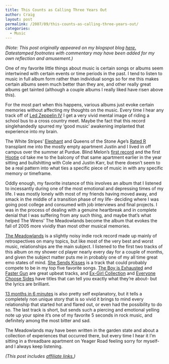 ```yaml
---
title: This Counts as Calling Three Years Out
author: Craig
layout: post
permalink: /2007/09/this-counts-as-calling-three-years-out/
categories:
  - Music
---
```

*(Note: This post originally appeared on my blogspot blog [here.][1] Datestamped footnotes with commentary may have been added for my own reflection and amusement.)*

 [1]: http://craigtsoandso.blogspot.com/2007/09/this-counts-as-calling-three-years-out.html

One of my favorite little things about music is certain songs or albums seem intertwined with certain events or time periods in the past. I tend to listen to music in full album form rather than individual songs so for me this makes certain albums seem much better than they are, and other really great albums get tainted (although a couple albums I really liked have risen above this).

For the most part when this happens, various albums just evoke certain memories without affecting my thoughts on the music. Every time I hear any track off of [Led Zeppelin IV][2] I get a very vivid mental image of riding a school bus to a cross country meet. Maybe the fact that this record singlehandedly spurred my ‘good music’ awakening implanted that experience into my brain.

 [2]: http://www.amazon.com/dp/B0011Z5IVE?tag=craigsturgisc-20

The White Stripes’ [Elephant][3] and Queens of the Stone Age’s [Rated R][4] transplant me into the mostly empty apartment Justin and I lived in off campus over the summer at Purdue. Blind Melon’s [first record][5] and the first [Hootie][6] cd take me to the balcony of that same apartment earlier in the year sitting and bullshitting with Cole and Justin Karr, but there doesn’t seem to be a real pattern into what ties a specific piece of music in with any specific memory or timeframe.

 [3]: http://www.amazon.com/dp/B001B9BEF4?tag=craigsturgisc-20
 [4]: http://www.amazon.com/dp/B003X7KI1S?tag=craigsturgisc-20
 [5]: http://www.amazon.com/dp/B000TEPIYA/?tag=craigsturgisc-20
 [6]: http://www.amazon.com/dp/B001L2CPD6?tag=craigsturgisc-20

Oddly enough, my favorite instance of this involves an album that I listened to incessantly during one of the most emotional and depressing times of my life. I was mostly lonely with most of my friends having moved away, and smack in the middle of a transition phase of my life- deciding where I was going post college and consumed with job interviews and final projects. I was in the process of dealing with a genuine heartbreak and in complete denial that I was suffering from any such thing, and maybe that’s what helped The Wrens’ The Meadowlands become the album that evokes the fall of 2005 more vividly than most other musical memories.

[The Meadowlands][7] is a slightly noisy indie rock record made up mainly of retrospectives on many topics, but like most of the very best and worst music, relationships are the main subject. I listened to the first two tracks of this album on my shower cd player nearly every day for a couple of months, and given the subject matter puts me in probably one of my all time great emo states of mind. [She Sends Kisses][8] is a track that could probably compete to be in my top five favorite songs. [The Boy is Exhausted][9] and [Faster Gun][10] are great upbeat tracks, and [Ex-Girl Collection][11] and [Everyone Choose Sides][12] have titles that can tell you exactly what they’re about- but the lyrics are brilliant.

 [7]: http://www.amazon.com/dp/B000QQRJUC?tag=craigsturgisc-20
 [8]: http://youtu.be/aK3AMhNpg_k
 [9]: http://youtu.be/G3rTVfGr56s
 [10]: http://youtu.be/4H1MFbz03gE
 [11]: http://youtu.be/v7noP-zLxtk
 [12]: http://youtu.be/AE7IMHRjbeQ

[13 months in 6 minutes][13] is also pretty self explanatory, but it tells a completely non unique story that is so vivid it brings to mind every relationship that started hot and flared out, or even had the possibility to do so. The last track is short, but sends such a piercing and emotional yelling note up your spine it’s one of my favorite 5 seconds in rock music, and definitely among the most bitter and sad.

 [13]: http://youtu.be/POK_PEgGVLI

The Meadowlands may have been written in the garden state and about a collection of experiences that occurred there, but every time I hear it I’m sitting in a threadbare apartment on Yeager Road feeling sorry for myself- and I always keep listening.

*(This post includes [affiliate links.][15])*

 [15]: /affiliate-links/
